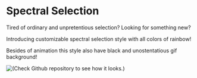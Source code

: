 # Spectral Selection

Tired of ordinary and unpretentious selection? Looking for something new?

Introducing customizable spectral selection style with all colors of rainbow!

Besides of animation this style also have black and unostentatious gif background!

![(Check Github repository to see how it looks.)](https://raw.githubusercontent.com/Tizoner/Spectral-selection/master/example.gif
)
